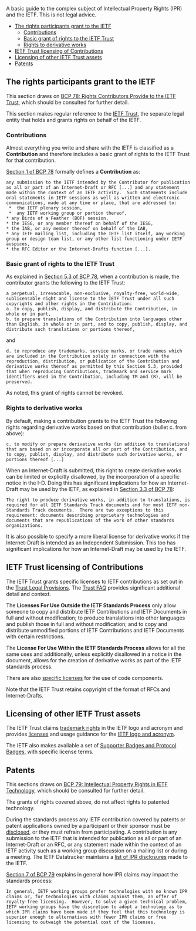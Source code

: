 A basic guide to the complex subject of Intellectual Property Rights (IPR) and the IETF. This is not legal advice. 

* <a href="#ietfrights">The rights participants grant to the IETF</a><br/>
    * <a href="#contributions">Contributions</a><br/>
    * <a href="#basicgrant">Basic grant of rights to the IETF Trust</a><br/>
    * <a href="#derivatives">Rights to derivative works</a><br/>
* <a href="#licensing">IETF Trust licensing of Contributions</a><br/>
* <a href="#otherassets">Licensing of other IETF Trust assets</a><br/>
* <a href="#patents">Patents</a>

## <a id="ietfrights">The rights participants grant to the IETF</a>
This section draws on [BCP 78: Rights Contributors Provide to the IETF Trust](https://www.rfc-editor.org/rfc/rfc5378.html), which should be consulted for further detail. 

This section makes regular reference to the [IETF Trust](https://trustee.ietf.org), the separate legal entity that holds and grants rights on behalf of the IETF. 

### <a id="contributions">Contributions</a>
Almost everything you write and share with the IETF is classified as a **Contribution** and therefore includes a basic grant of rights to the IETF Trust for that contribution.

[Section 1 of BCP 78](https://www.rfc-editor.org/rfc/rfc5378.html#section-1) formally defines a **Contribution** as:

`any submission to the IETF intended by the Contributor for publication as all or part of an Internet-Draft or RFC [...] and any statement made within the context of an IETF activity.  Such statements include oral statements in IETF sessions as well as written and electronic communications, made at any time or place, that are addressed to:`<br/>
` *  the IETF plenary session,`<br/>
` *  any IETF working group or portion thereof,`<br/>
`* any Birds of a Feather (BOF) session,`<br/>
`* the IESG, or any member thereof on behalf of the IESG,`<br/>
`* the IAB, or any member thereof on behalf of the IAB,`<br/>
`* any IETF mailing list, including the IETF list itself, any working group or design team list, or any other list functioning under IETF auspices,`<br/>
`* the RFC Editor or the Internet-Drafts function [...].`

### <a id="basicgrant">Basic grant of rights to the IETF Trust</a>
As explained in [Section 5.3 of BCP 78](https://www.rfc-editor.org/rfc/rfc5378.html#section-5.3), when a contribution is made, the contributor grants the following to the IETF Trust:

`a perpetual, irrevocable, non-exclusive, royalty-free, world-wide, sublicensable right and license to the IETF Trust under all such copyrights and other rights in the Contribution:`<br/>
`a. to copy, publish, display, and distribute the Contribution, in whole or in part,`<br/>
`b. to prepare translations of the Contribution into languages other than English, in whole or in part, and to copy, publish, display, and distribute such translations or portions thereof,`

and

`d. to reproduce any trademarks, service marks, or trade names which are included in the Contribution solely in connection with the reproduction, distribution, or publication of the Contribution and derivative works thereof as permitted by this Section 5.3, provided that when reproducing Contributions, trademark and service mark identifiers used in the Contribution, including TM and (R), will be preserved.`

As noted, this grant of rights cannot be revoked.

### <a id="derivatives">Rights to derivative works</a>
By default, making a contribution grants to the IETF Trust the following rights regarding derivative works based on that contribution (bullet c. from above):

`c. to modify or prepare derivative works (in addition to translations) that are based on or incorporate all or part of the Contribution, and to copy, publish, display, and distribute such derivative works, or portions thereof [...]`

When an Internet-Draft is submitted, this right to create derivative works can be limited or explicitly disallowed, by the incorporation of a specific notice in the I-D.  Doing this has significant implications for how an Internet-Draft may be used by the IETF, as explained in [Section 3.3 of BCP 78](https://www.rfc-editor.org/rfc/rfc5378.html#section-3.3):

`The right to produce derivative works, in addition to translations, is required for all IETF Standards Track documents and for most IETF non-Standards Track documents.  There are two exceptions to this requirement: documents describing proprietary technologies and documents that are republications of the work of other standards organizations.`

It is also possible to specify a more liberal license for derivative works if the Internet-Draft is intended as an Independent Submission.  This too has significant implications for how an Internet-Draft may be used by the IETF.

## <a id="licensing">IETF Trust licensing of Contributions</a>
The IETF Trust grants specific licenses to IETF contributions as set out in the [Trust Legal Provisions](https://trustee.ietf.org/documents/trust-legal-provisions/tlp-5/).  The [Trust FAQ](https://trustee.ietf.org/about/faq/) provides significant additional detail and context.

The **Licenses For Use Outside the IETF Standards Process** only allow someone to copy and distribute IETF Contributions and IETF Documents in full and without modification; to produce translations into other languages and publish those in full and without modification; and to copy and distribute unmodified portions of IETF Contributions and IETF Documents with certain restrictions.

The **License For Use Within the IETF Standards Process** allows for all the same uses and additionally, unless explicitly disallowed in a notice in the document, allows for the creation of derivative works as part of the IETF standards process.

There are also [specific licenses](https://trustee.ietf.org/about/faq/#code) for the use of code components.

Note that the IETF Trust retains copyright of the format of RFCs and Internet-Drafts.

## <a id="otherassets">Licensing of other IETF Trust assets</a>
The IETF Trust claims [trademark rights](https://trustee.ietf.org/assets/trademarks-and-logos/) in the IETF logo and acronym and provides [licenses](https://trustee.ietf.org/assets/licenses/trademark-usage-guidelines/) and usage guidance for the [IETF logo and acronym](https://trustee.ietf.org/about/faq/#logo-acronym).

The IETF also makes available a set of [Supporter Badges and Protocol Badges](https://www.ietf.org/badges/), with specific license terms.

## <a id="patents">Patents</a>
This sections draws on [BCP 79: Intellectual Property Rights in IETF Technology](https://www.rfc-editor.org/rfc/rfc8179.html), which should be consulted for further detail.

The grants of rights covered above, do not affect rights to patented technology.

During the standards process any IETF contribution covered by patents or patent applications owned by a participant or their sponsor must be [disclosed](https://datatracker.ietf.org/ipr/about/), or they must refrain from participating. A contribution is any submission to the IETF that is intended for publication as all or part of an Internet-Draft or an RFC, or any statement made within the context of an IETF activity such as a working group discussion on a mailing list or during a meeting. The IETF Datatracker maintains a [list of IPR disclosures](https://datatracker.ietf.org/ipr/) made to the IETF.

[Section 7 of BCP 79](https://www.rfc-editor.org/rfc/rfc8179.html#section-7) explains in general how IPR claims may impact the standards process:

`In general, IETF working groups prefer technologies with no known IPR claims or, for technologies with claims against them, an offer of royalty-free licensing.  However, to solve a given technical problem, IETF working groups have the discretion to adopt a technology as to which IPR claims have been made if they feel that this technology is superior enough to alternatives with fewer IPR claims or free licensing to outweigh the potential cost of the licenses.`